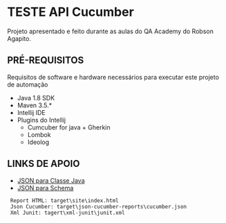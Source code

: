 # TESTE API Cucumber

Projeto apresentado e feito durante as aulas do QA Academy do Robson Agapito.


## PRÉ-REQUISITOS

Requisitos de software e hardware necessários para executar este projeto de automação

*   Java 1.8 SDK
*   Maven 3.5.*
*   Intellij IDE
*   Plugins do Intellij
    * Cumcuber for java + Gherkin
    * Lombok
    * Ideolog 


## LINKS DE APOIO

* [JSON para Classe Java](https://www.site24x7.com/pt/tools/json-para-java.html)
* [JSON para Schema](_https://www.liquid-technologies.com/online-json-to-schema-converter_)

```
 Report HTML: target\site\index.html
 Json Cucumber: target\json-cucumber-reports\cucumber.json
 Xml Junit: tagert\xml-junit\junit.xml
```
